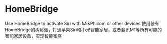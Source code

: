 # HomeBridge
Use HomeBridge to activate Siri with Mi&amp;Phicom or other devices
使用装有HomeBridge的树莓派，打通苹果Siri和小米智能家居，或者斐讯M1等所有可能的智能家居设备，实现智能家庭
